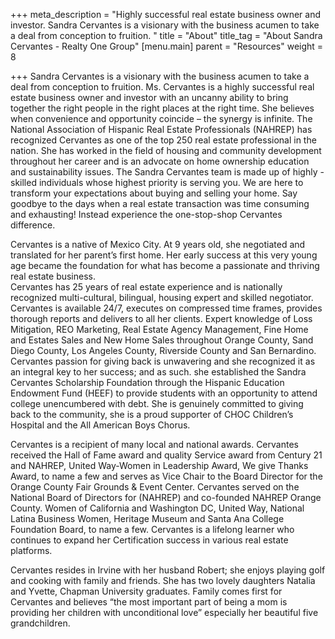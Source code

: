 +++
meta_description = "Highly successful real estate business owner and investor. Sandra Cervantes is a visionary with the business acumen to take a deal from conception to fruition. "
title = "About"
title_tag = "About Sandra Cervantes - Realty One Group"
[menu.main]
parent = "Resources"
weight = 8

+++
Sandra Cervantes is a visionary with the business acumen to take a deal from conception to fruition. Ms. Cervantes is a highly successful real estate business owner and investor with an uncanny ability to bring together the right people in the right places at the right time. She believes when convenience and opportunity coincide – the synergy is infinite. The National Association of Hispanic Real Estate Professionals (NAHREP) has recognized Cervantes as one of the top 250 real estate professional in the nation. She has worked in the field of housing and community development throughout her career and is an advocate on home ownership education and sustainability issues. The Sandra Cervantes team is made up of highly -skilled individuals whose highest priority is serving you. We are here to transform your expectations about buying and selling your home. Say goodbye to the days when a real estate transaction was time consuming and exhausting! Instead experience the one-stop-shop Cervantes difference.

  
Cervantes is a native of Mexico City. At 9 years old, she negotiated and translated for her parent’s first home. Her early success at this very young age became the foundation for what has become a passionate and thriving real estate business.   
Cervantes has 25 years of real estate experience and is nationally recognized multi-cultural, bilingual, housing expert and skilled negotiator. Cervantes is available 24/7, executes on compressed time frames, provides thorough reports and delivers to all her clients. Expert knowledge of Loss Mitigation, REO Marketing, Real Estate Agency Management, Fine Home and Estates Sales and New Home Sales throughout Orange County, Sand Diego County, Los Angeles County, Riverside County and San Bernardino.  
Cervantes passion for giving back is unwavering and she recognized it as an integral key to her success; and as such. she established the Sandra Cervantes Scholarship Foundation through the Hispanic Education Endowment Fund (HEEF) to provide students with an opportunity to attend college unencumbered with debt. She is genuinely committed to giving back to the community, she is a proud supporter of CHOC Children’s Hospital and the All American Boys Chorus.

  
Cervantes is a recipient of many local and national awards. Cervantes received the Hall of Fame award and quality Service award from Century 21 and NAHREP, United Way-Women in Leadership Award, We give Thanks Award, to name a few and serves as Vice Chair to the Board Director for the Orange County Fair Grounds & Event Center. Cervantes served on the National Board of Directors for (NAHREP) and co-founded NAHREP Orange County. Women of California and Washington DC, United Way, National Latina Business Women, Heritage Museum and Santa Ana College Foundation Board, to name a few. Cervantes is a lifelong learner who continues to expand her Certification success in various real estate platforms.

  
Cervantes resides in Irvine with her husband Robert; she enjoys playing golf and cooking with family and friends. She has two lovely daughters Natalia and Yvette, Chapman University graduates. Family comes first for Cervantes and believes “the most important part of being a mom is providing her children with unconditional love” especially her beautiful five grandchildren.
